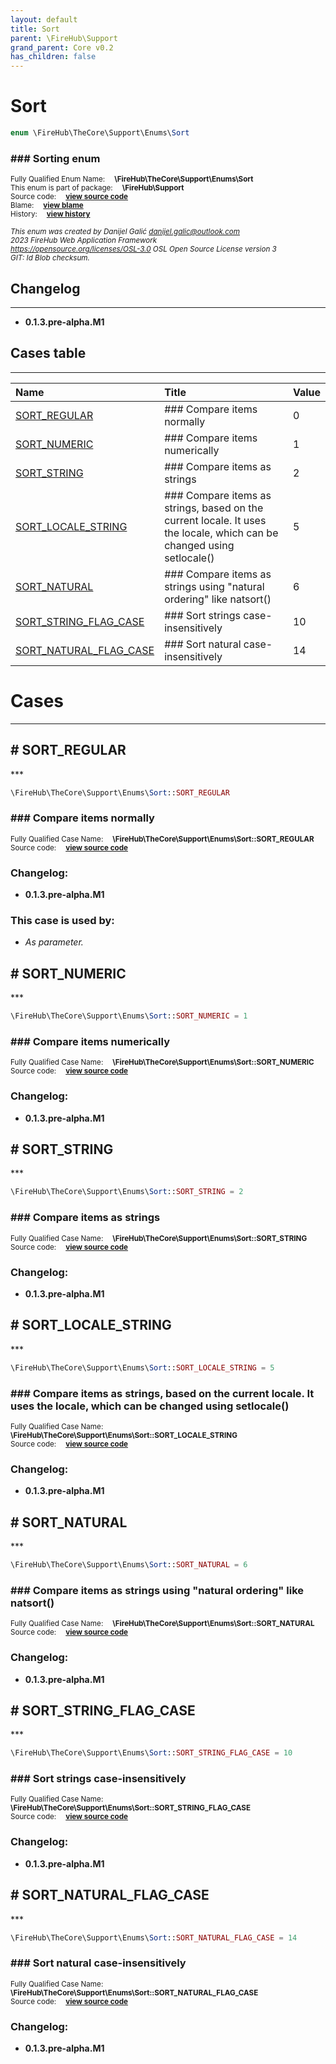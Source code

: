 ```yaml
---
layout: default
title: Sort
parent: \FireHub\Support
grand_parent: Core v0.2
has_children: false
---
```


<link rel="stylesheet" type="text/css" href="/css/style.css" />

# Sort

```php
enum \FireHub\TheCore\Support\Enums\Sort
```

### ### Sorting enum

<sub>Fully Qualified Enum Name:  **\FireHub\TheCore\Support\Enums\Sort**</sub><br>
<sub>This enum is part of package:  **\FireHub\Support**</sub><br>
<sub>Source code:  **[view source code](https://github.com/The-FireHub-Project/Core/blob/v1.0/src/support/enums/firehub.Sort.php#L23)**</sub><br>
<sub>Blame:  **[view blame](https://github.com/The-FireHub-Project/Core/blame/v1.0/src/support/enums/firehub.Sort.php)**</sub><br>
<sub>History:  **[view history](https://github.com/The-FireHub-Project/Core/commits/v1.0/src/support/enums/firehub.Sort.php)**</sub><br>

<sub>_This enum was created by Danijel Galić <danijel.galic@outlook.com>_</sub><br>
<sub>_2023 FireHub Web Application Framework_</sub><br>
<sub>_<https://opensource.org/licenses/OSL-3.0> OSL Open Source License version 3_</sub><br>
<sub>_GIT: $Id$ Blob checksum._</sub><br>

## Changelog
***

* **0.1.3.pre-alpha.M1** 


## Cases table
***

| Name  | Title | Value |
| :---  | :---  | :---  |
|<a href="#sort_regular">SORT_REGULAR</a>|### Compare items normally|0|
|<a href="#sort_numeric">SORT_NUMERIC</a>|### Compare items numerically|1|
|<a href="#sort_string">SORT_STRING</a>|### Compare items as strings|2|
|<a href="#sort_locale_string">SORT_LOCALE_STRING</a>|### Compare items as strings, based on the current locale. It uses the locale, which can be changed using setlocale()|5|
|<a href="#sort_natural">SORT_NATURAL</a>|### Compare items as strings using "natural ordering" like natsort()|6|
|<a href="#sort_string_flag_case">SORT_STRING_FLAG_CASE</a>|### Sort strings case-insensitively|10|
|<a href="#sort_natural_flag_case">SORT_NATURAL_FLAG_CASE</a>|### Sort natural case-insensitively|14|


# Cases
***


<h2><a name="sort_regular"># SORT_REGULAR</a></h2>
***

```php
\FireHub\TheCore\Support\Enums\Sort::SORT_REGULAR
```

### ### Compare items normally

<sub>Fully Qualified Case Name:  **\FireHub\TheCore\Support\Enums\Sort::SORT_REGULAR**</sub><br>
<sub>Source code:  **[view source code](https://github.com/The-FireHub-Project/Core/blob/v1.0/src/support/enums/firehub.Sort.php#L29)**</sub><br>

### Changelog:

* **0.1.3.pre-alpha.M1** 

### This case is used by:

* *As parameter.*


<h2><a name="sort_numeric"># SORT_NUMERIC</a></h2>
***

```php
\FireHub\TheCore\Support\Enums\Sort::SORT_NUMERIC = 1
```

### ### Compare items numerically

<sub>Fully Qualified Case Name:  **\FireHub\TheCore\Support\Enums\Sort::SORT_NUMERIC**</sub><br>
<sub>Source code:  **[view source code](https://github.com/The-FireHub-Project/Core/blob/v1.0/src/support/enums/firehub.Sort.php#L35)**</sub><br>

### Changelog:

* **0.1.3.pre-alpha.M1** 

<h2><a name="sort_string"># SORT_STRING</a></h2>
***

```php
\FireHub\TheCore\Support\Enums\Sort::SORT_STRING = 2
```

### ### Compare items as strings

<sub>Fully Qualified Case Name:  **\FireHub\TheCore\Support\Enums\Sort::SORT_STRING**</sub><br>
<sub>Source code:  **[view source code](https://github.com/The-FireHub-Project/Core/blob/v1.0/src/support/enums/firehub.Sort.php#L41)**</sub><br>

### Changelog:

* **0.1.3.pre-alpha.M1** 

<h2><a name="sort_locale_string"># SORT_LOCALE_STRING</a></h2>
***

```php
\FireHub\TheCore\Support\Enums\Sort::SORT_LOCALE_STRING = 5
```

### ### Compare items as strings, based on the current locale. It uses the locale, which can be changed using setlocale()

<sub>Fully Qualified Case Name:  **\FireHub\TheCore\Support\Enums\Sort::SORT_LOCALE_STRING**</sub><br>
<sub>Source code:  **[view source code](https://github.com/The-FireHub-Project/Core/blob/v1.0/src/support/enums/firehub.Sort.php#L47)**</sub><br>

### Changelog:

* **0.1.3.pre-alpha.M1** 

<h2><a name="sort_natural"># SORT_NATURAL</a></h2>
***

```php
\FireHub\TheCore\Support\Enums\Sort::SORT_NATURAL = 6
```

### ### Compare items as strings using "natural ordering" like natsort()

<sub>Fully Qualified Case Name:  **\FireHub\TheCore\Support\Enums\Sort::SORT_NATURAL**</sub><br>
<sub>Source code:  **[view source code](https://github.com/The-FireHub-Project/Core/blob/v1.0/src/support/enums/firehub.Sort.php#L53)**</sub><br>

### Changelog:

* **0.1.3.pre-alpha.M1** 

<h2><a name="sort_string_flag_case"># SORT_STRING_FLAG_CASE</a></h2>
***

```php
\FireHub\TheCore\Support\Enums\Sort::SORT_STRING_FLAG_CASE = 10
```

### ### Sort strings case-insensitively

<sub>Fully Qualified Case Name:  **\FireHub\TheCore\Support\Enums\Sort::SORT_STRING_FLAG_CASE**</sub><br>
<sub>Source code:  **[view source code](https://github.com/The-FireHub-Project/Core/blob/v1.0/src/support/enums/firehub.Sort.php#L59)**</sub><br>

### Changelog:

* **0.1.3.pre-alpha.M1** 

<h2><a name="sort_natural_flag_case"># SORT_NATURAL_FLAG_CASE</a></h2>
***

```php
\FireHub\TheCore\Support\Enums\Sort::SORT_NATURAL_FLAG_CASE = 14
```

### ### Sort natural case-insensitively

<sub>Fully Qualified Case Name:  **\FireHub\TheCore\Support\Enums\Sort::SORT_NATURAL_FLAG_CASE**</sub><br>
<sub>Source code:  **[view source code](https://github.com/The-FireHub-Project/Core/blob/v1.0/src/support/enums/firehub.Sort.php#L65)**</sub><br>

### Changelog:

* **0.1.3.pre-alpha.M1** 

